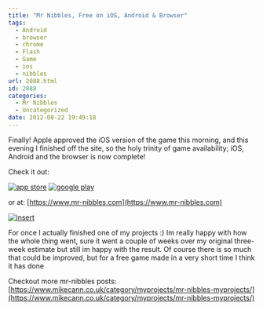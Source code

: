 ```yaml
---
title: "Mr Nibbles, Free on iOS, Android & Browser"
tags:
  - Android
  - browser
  - chrome
  - Flash
  - Game
  - ios
  - nibbles
url: 2088.html
id: 2088
categories:
  - Mr Nibbles
  - Uncategorized
date: 2012-08-22 19:49:18
---
```


Finally! Apple approved the iOS version of the game this morning, and this evening I finished off the site, so the holy trinity of game availability; iOS, Android and the browser is now complete!

<!-- more -->

Check it out:

[![app store](https://www.mr-nibbles.com/AppStoreBadgeFree.png)](https://itunes.apple.com/gb/app/mr-nibbles/id552109003?mt=8)
[![google play](https://www.mr-nibbles.com/GooglePlayBadge.png)](https://play.google.com/store/apps/details?id=uk.co.mikecann.MrNibbles)

or at: [https://www.mr-nibbles.com](https://www.mr-nibbles.com)

[![](https://mikecann.co.uk/wp-content/uploads/2012/08/insert.jpg "insert")](https://www.mr-nibbles.com)

For once I actually finished one of my projects :) Im really happy with how the whole thing went, sure it went a couple of weeks over my original three-week estimate but still im happy with the result. Of course there is so much that could be improved, but for a free game made in a very short time I think it has done

Checkout more mr-nibbles posts: [https://www.mikecann.co.uk/category/myprojects/mr-nibbles-myprojects/](https://www.mikecann.co.uk/category/myprojects/mr-nibbles-myprojects/)
